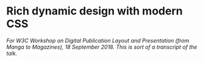 # Rich dynamic design with modern CSS

*For W3C Workshop on Digital Publication Layout and Presentation (from Manga to Magazines), 18 September 2018. This is sort of a transcript of the talk.*

